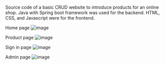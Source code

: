 Source code of a basic CRUD website to introduce products for an online shop. Java with Spring boot framework was used for the backend. HTML, CSS, and Javascript were for the frontend.

Home page
![image](https://github.com/user-attachments/assets/7fd25250-9602-4c0b-b91e-9de5f35d7ded)

Product page
![image](https://github.com/user-attachments/assets/c1bdb71b-5c88-4623-8301-7eb9e7620279)

Sign in page
![image](https://github.com/user-attachments/assets/80ff365e-7680-4dfb-a598-f54e304cb8f2)

Admin page
![image](https://github.com/user-attachments/assets/69e99726-8c44-49f8-84ba-a71e13f4bfd5)
